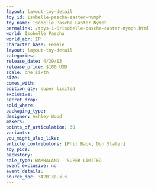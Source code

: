 ```yaml
---
layout: layout-toy-detail 
toy_id: isobelle-pascha-easter-nymph
toy_name: Isobelle Pascha Easter Nymph
permalink: /toys-1-6/isobelle-pascha-easter-nymph.html
world: Isobelle Pascha
world_abr: IP
character_base: Female
layout: layout-toy-detail
categories: 
release_date: 4/29/13
release_price: $100 USD
scale: one sixth
size: 
comes_with: 
edition_qty: super limited
exclusive: 
secret_drop: 
sold_where: 
packaging_type: 
designer: Ashley Wood
makers: 
points_of_articulation: 30
variants: 
you_might_also_like: 
article_contributors: [Phil Back, Don Slater]
toy_pics: 
backstory: 
sale_type: BAMBALAND - SUPER LIMITED
event_exclusive: no
event_details: 
source_doc: 3A2013a.xls
---
```

